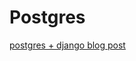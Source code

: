 # Postgres

[postgres + django blog post](http://www.marinamele.com/taskbuster-django-tutorial/install-and-configure-posgresql-for-django)
